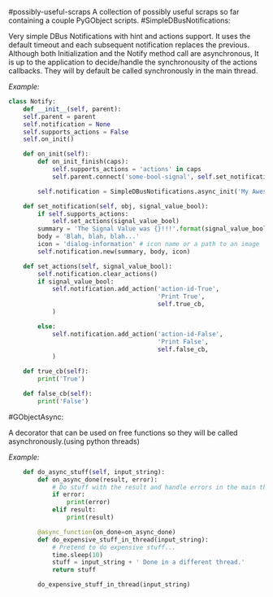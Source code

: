 #possibly-useful-scraps
A collection of possibly useful scraps so far containing a couple PyGObject scripts.
#SimpleDBusNotifications:

Very simple DBus Notifications with hint and actions support.
It uses the default timeout and each subsequent
notification replaces the previous.
Although both Initialization and the Notify method call are asynchronous,
It is up to the application to decide/handle the synchronousity
of the actions callbacks. They will by default be called synchronously
in the main thread.

<i>Example:</i>
```python
class Notify:
    def __init__(self, parent):
    self.parent = parent
    self.notification = None
    self.supports_actions = False
    self.on_init()

    def on_init(self):
        def on_init_finish(caps):
            self.supports_actions = 'actions' in caps
            self.parent.connect('some-bool-signal', self.set_notification)

        self.notification = SimpleDBusNotifications.async_init('My Awesome App', on_init_finish)

    def set_notification(self, obj, signal_value_bool):
        if self.supports_actions:
            self.set_actions(signal_value_bool)
        summary = 'The Signal Value was {}!!!'.format(signal_value_bool) 
        body = 'Blah, blah, blah...'
        icon = 'dialog-information' # icon name or a path to an image
        self.notification.new(summary, body, icon)

    def set_actions(self, signal_value_bool):
        self.notification.clear_actions()
        if signal_value_bool:
            self.notification.add_action('action-id-True', 
                                         'Print True',
                                         self.true_cb,
            )

        else:
            self.notification.add_action('action-id-False',
                                         'Print False',
                                         self.false_cb,
            )

    def true_cb(self):
        print('True')

    def false_cb(self):
        print('False')
```
#GObjectAsync:

A decorator that can be used on free functions so they will be called asynchronously.(using python threads)

<i>Example:</i>

```python
    def do_async_stuff(self, input_string):
        def on_async_done(result, error):
            # Do stuff with the result and handle errors in the main thread.
            if error:
                print(error)
            elif result:
                print(result)

        @async_function(on_done=on_async_done)
        def do_expensive_stuff_in_thread(input_string):
            # Pretend to do expensive stuff...
            time.sleep(10)
            stuff = input_string + ' Done in a different thread.'
            return stuff

        do_expensive_stuff_in_thread(input_string)
```
